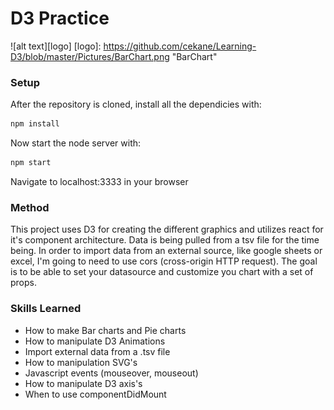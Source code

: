 # D3 Practice
![alt text][logo]
[logo]: https://github.com/cekane/Learning-D3/blob/master/Pictures/BarChart.png "BarChart"

### Setup
After the repository is cloned, install all the dependicies with: 
```sh
npm install
```
Now start the node server with:
```sh
npm start
```
Navigate to localhost:3333 in your browser

### Method
This project uses D3 for creating the different graphics and utilizes react for it's component architecture. Data is being pulled from a tsv file for the time being. In order to import data from an external source, like google sheets or excel, I'm going to need to use cors (cross-origin HTTP request). The goal is to be able to set your datasource and customize you chart with a set of props. 

### Skills Learned
* How to make Bar charts and Pie charts 
* How to manipulate D3 Animations
* Import external data from a .tsv file
* How to manipulation SVG's
* Javascript events (mouseover, mouseout)
* How to manipulate D3 axis's 
* When to use componentDidMount
